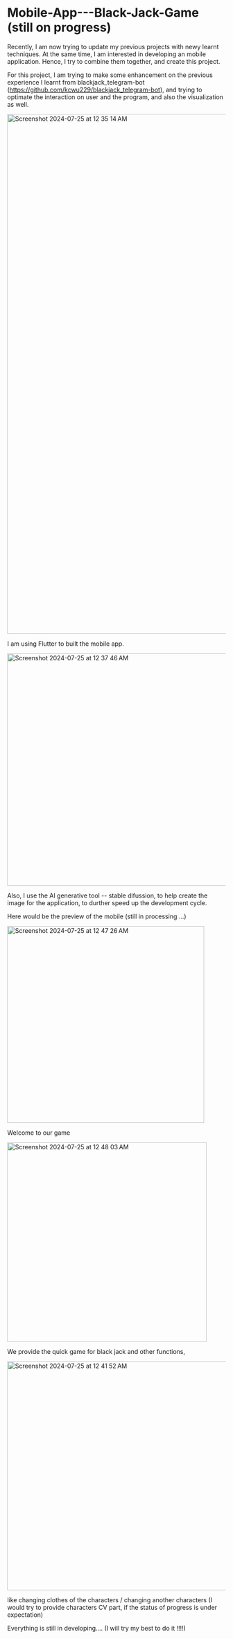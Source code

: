 # Mobile-App---Black-Jack-Game (still on progress)

Recently, I am now trying to update my previous projects with newy learnt techniques. At the same time, I am interested in developing an mobile application. Hence, I try to combine them together, and create this project.

For this project, I am trying to make some enhancement on the previous experience I learnt from blackjack_telegram-bot (https://github.com/kcwu229/blackjack_telegram-bot), and trying to optimate the interaction on user and the program, and also the visualization as well.


<img width="1199" alt="Screenshot 2024-07-25 at 12 35 14 AM" src="https://github.com/user-attachments/assets/912776f3-4a36-48b2-9274-ae466d4c4ea6">
<p>I am using Flutter to built the mobile app.</p>


<img width="536" alt="Screenshot 2024-07-25 at 12 37 46 AM" src="https://github.com/user-attachments/assets/d05f8204-dbbf-4ca8-914e-fabe8607e0bc">
<p>Also, I use the AI generative tool -- stable difussion, to help create the image for the application, to durther speed up the development cycle.</p>


<p>Here would be the preview of the mobile (still in processing ...)</p>


<img width="454" alt="Screenshot 2024-07-25 at 12 47 26 AM" src="https://github.com/user-attachments/assets/3f3a5154-964c-4701-9b9c-db691df68417">
<p>Welcome to our game</p>

<img width="460" alt="Screenshot 2024-07-25 at 12 48 03 AM" src="https://github.com/user-attachments/assets/9642ae39-8751-476f-82d3-28478fab8b2c">
<p>We provide the quick game for black jack and other functions, </p>


<img width="528" alt="Screenshot 2024-07-25 at 12 41 52 AM" src="https://github.com/user-attachments/assets/2d2a65a1-8a97-45a1-bdaf-2387c72aa860">
<p>like changing clothes of the characters / changing another characters (I would try to provide characters CV part, if the status of progress is under expectation)</p>

Everything is still in developing....  (I will try my best to do it !!!!)
